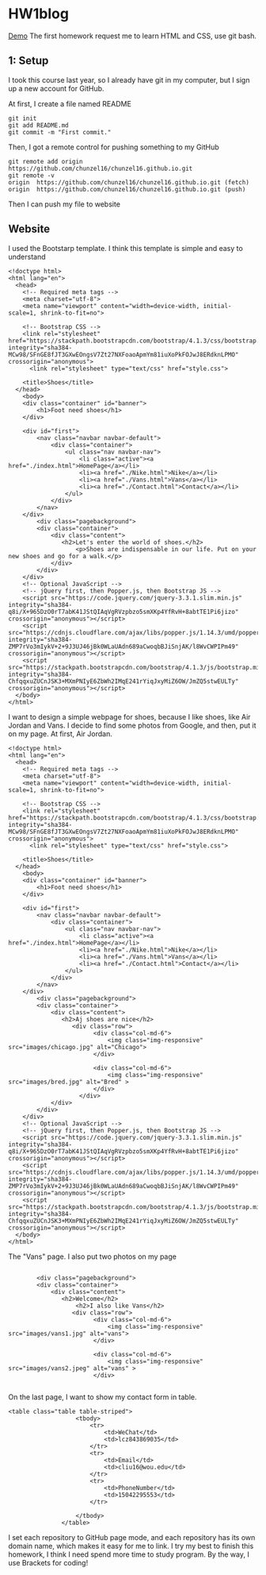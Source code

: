 # HW1blog
[Demo](https://chunzel16.github.io/HW1demo/index.html)
The first homework request me to learn HTML and CSS, use git bash.


## 1: Setup
I took this course last year, so I already have git in my computer, but I sign up a new account for GitHub. 

At first, I create a file named README
```
git init
git add README.md 
git commit -m "First commit."
```
Then, I got a remote control for pushing something to my GitHub

```
git remote add origin https://github.com/chunzel16/chunzel16.github.io.git
git remote -v 
origin  https://github.com/chunzel16/chunzel16.github.io.git (fetch)
origin  https://github.com/chunzel16/chunzel16.github.io.git (push)
```
Then I can push my file to website


## Website
I used the Bootstarp template. I think this template is simple and easy to understand
```
<!doctype html>
<html lang="en">
  <head>
    <!-- Required meta tags -->
    <meta charset="utf-8">
    <meta name="viewport" content="width=device-width, initial-scale=1, shrink-to-fit=no">

    <!-- Bootstrap CSS -->
    <link rel="stylesheet" href="https://stackpath.bootstrapcdn.com/bootstrap/4.1.3/css/bootstrap.min.css" integrity="sha384-MCw98/SFnGE8fJT3GXwEOngsV7Zt27NXFoaoApmYm81iuXoPkFOJwJ8ERdknLPMO" crossorigin="anonymous">
      <link rel="stylesheet" type="text/css" href="style.css">

    <title>Shoes</title>
  </head>
    <body>
    <div class="container" id="banner">
        <h1>Foot need shoes</h1>
    </div>
            
    <div id="first">
        <nav class="navbar navbar-default">
            <div class="container">
                <ul class="nav navbar-nav">
                    <li class="active"><a href="./index.html">HomePage</a></li>
                    <li><a href="./Nike.html">Nike</a></li>
                    <li><a href="./Vans.html">Vans</a></li>
                    <li><a href="./Contact.html">Contact</a></li>
                </ul>
            </div>
        </nav>
    </div>
        <div class="pagebackground">    
        <div class="container">
            <div class="content">
               <h2>Let's enter the world of shoes.</h2>
                   <p>Shoes are indispensable in our life. Put on your new shoes and go for a walk.</p>
            </div>
        </div>
    </div> 
    <!-- Optional JavaScript -->
    <!-- jQuery first, then Popper.js, then Bootstrap JS -->
    <script src="https://code.jquery.com/jquery-3.3.1.slim.min.js" integrity="sha384-q8i/X+965DzO0rT7abK41JStQIAqVgRVzpbzo5smXKp4YfRvH+8abtTE1Pi6jizo" crossorigin="anonymous"></script>
    <script src="https://cdnjs.cloudflare.com/ajax/libs/popper.js/1.14.3/umd/popper.min.js" integrity="sha384-ZMP7rVo3mIykV+2+9J3UJ46jBk0WLaUAdn689aCwoqbBJiSnjAK/l8WvCWPIPm49" crossorigin="anonymous"></script>
    <script src="https://stackpath.bootstrapcdn.com/bootstrap/4.1.3/js/bootstrap.min.js" integrity="sha384-ChfqqxuZUCnJSK3+MXmPNIyE6ZbWh2IMqE241rYiqJxyMiZ6OW/JmZQ5stwEULTy" crossorigin="anonymous"></script>
  </body>
</html>
```
I want to design a simple webpage for shoes, because I like shoes, like Air Jordan and Vans. I decide to find some photos from Google, 
and then, put it on my page. At first, Air Jordan.

```
<!doctype html>
<html lang="en">
  <head>
    <!-- Required meta tags -->
    <meta charset="utf-8">
    <meta name="viewport" content="width=device-width, initial-scale=1, shrink-to-fit=no">

    <!-- Bootstrap CSS -->
    <link rel="stylesheet" href="https://stackpath.bootstrapcdn.com/bootstrap/4.1.3/css/bootstrap.min.css" integrity="sha384-MCw98/SFnGE8fJT3GXwEOngsV7Zt27NXFoaoApmYm81iuXoPkFOJwJ8ERdknLPMO" crossorigin="anonymous">
      <link rel="stylesheet" type="text/css" href="style.css">

    <title>Shoes</title>
  </head>
    <body>
    <div class="container" id="banner">
        <h1>Foot need shoes</h1>
    </div>
            
    <div id="first">
        <nav class="navbar navbar-default">
            <div class="container">
                <ul class="nav navbar-nav">
                    <li class="active"><a href="./index.html">HomePage</a></li>
                    <li><a href="./Nike.html">Nike</a></li>
                    <li><a href="./Vans.html">Vans</a></li>
                    <li><a href="./Contact.html">Contact</a></li>
                </ul>
            </div>
        </nav>
    </div>
        <div class="pagebackground">    
        <div class="container">
            <div class="content">
               <h2>Aj shoes are nice</h2>
                  <div class="row">
                        <div class="col-md-6">
                            <img class="img-responsive" src="images/chicago.jpg" alt="Chicago">
                        </div>

                        <div class="col-md-6">
                            <img class="img-responsive" src="images/bred.jpg" alt="Bred" >
                        </div>
                    </div> 
            </div>
        </div>
    </div> 
    <!-- Optional JavaScript -->
    <!-- jQuery first, then Popper.js, then Bootstrap JS -->
    <script src="https://code.jquery.com/jquery-3.3.1.slim.min.js" integrity="sha384-q8i/X+965DzO0rT7abK41JStQIAqVgRVzpbzo5smXKp4YfRvH+8abtTE1Pi6jizo" crossorigin="anonymous"></script>
    <script src="https://cdnjs.cloudflare.com/ajax/libs/popper.js/1.14.3/umd/popper.min.js" integrity="sha384-ZMP7rVo3mIykV+2+9J3UJ46jBk0WLaUAdn689aCwoqbBJiSnjAK/l8WvCWPIPm49" crossorigin="anonymous"></script>
    <script src="https://stackpath.bootstrapcdn.com/bootstrap/4.1.3/js/bootstrap.min.js" integrity="sha384-ChfqqxuZUCnJSK3+MXmPNIyE6ZbWh2IMqE241rYiqJxyMiZ6OW/JmZQ5stwEULTy" crossorigin="anonymous"></script>
  </body>
</html>
```

The "Vans" page. I also put two photos on my page

```

        <div class="pagebackground">    
        <div class="container">
            <div class="content">
               <h2>Welcome</h2>
                   <h2>I also like Vans</h2>
                  <div class="row">
                        <div class="col-md-6">
                            <img class="img-responsive" src="images/vans1.jpg" alt="vans">
                        </div>

                        <div class="col-md-6">
                            <img class="img-responsive" src="images/vans2.jpeg" alt="vans" >
                        </div>
         
```
On the last page, I want to show my contact form in table.

```
<table class="table table-striped">
                   <tbody>
                       <tr>
                           <td>WeChat</td>
                           <td>lcz843869035</td>
                       </tr>
                       <tr>
                           <td>Email</td>
                           <td>cliu16@wou.edu</td>
                       </tr>
                       <tr>
                           <td>PhoneNumber</td>
                           <td>15042295553</td>
                       </tr>
                       
                   </tbody>
               </table>
```

I set each repository to GitHub page mode, and each repository has its own domain name, which makes it easy for me to link.
I try my best to finish this homework, I think I need spend more time to study program. By the way, I use Brackets for coding!
